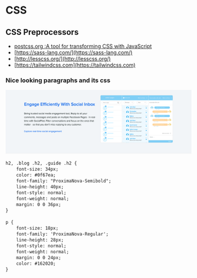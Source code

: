 # CSS

## CSS Preprocessors

* [postcss.org :A tool for transforming CSS with JavaScript](https://postcss.org/)
* [https://sass-lang.com/](https://sass-lang.com/)
* [http://lesscss.org/](http://lesscss.org/)
* [https://tailwindcss.com](https://tailwindcss.com)

### Nice looking paragraphs and its css

![Nice looking paragraphs and its CSS](img/nice-para-nice-block.png)

```
h2, .blog .h2, .guide .h2 {
    font-size: 34px;
    color: #0f67ea;
    font-family: "ProximaNova-Semibold";
    line-height: 40px;
    font-style: normal;
    font-weight: normal;
    margin: 0 0 36px;
}

p {
    font-size: 18px;
    font-family: 'ProximaNova-Regular';
    line-height: 28px;
    font-style: normal;
    font-weight: normal;
    margin: 0 0 24px;
    color: #162020;
}
```